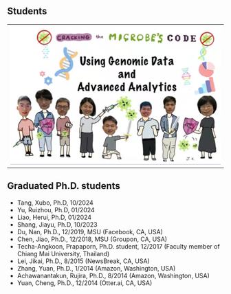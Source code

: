 ## Students
<div>
<table border="0">
  <tr>
    <td width="50%">
      <img src="/imgs/group_now.jpg" width="100%">
    </td>
  </tr>
</table>
</div>

## Graduated Ph.D. students

- Tang, Xubo, Ph.D, 10/2024
- Yu, Ruizhou, Ph.D, 01/2024
- Liao, Herui, Ph.D, 01/2024
- Shang, Jiayu, Ph.D, 10/2023
- Du, Nan, Ph.D., 12/2019, MSU (Facebook, CA, USA)
- Chen, Jiao, Ph.D., 12/2018, MSU (Groupon, CA, USA)
- Techa-Angkoon, Prapaporn, Ph.D. student, 12/2017 (Faculty member of Chiang Mai University, Thailand)
- Lei, Jikai, Ph.D., 8/2015 (NewsBreak, CA, USA)
- Zhang, Yuan, Ph.D., 1/2014 (Amazon, Washington, USA)
- Achawanantakun, Rujira, Ph.D., 8/2014 (Amazon, Washington, USA)
- Yuan, Cheng, Ph.D., 12/2014 (Otter.ai, CA, USA)
